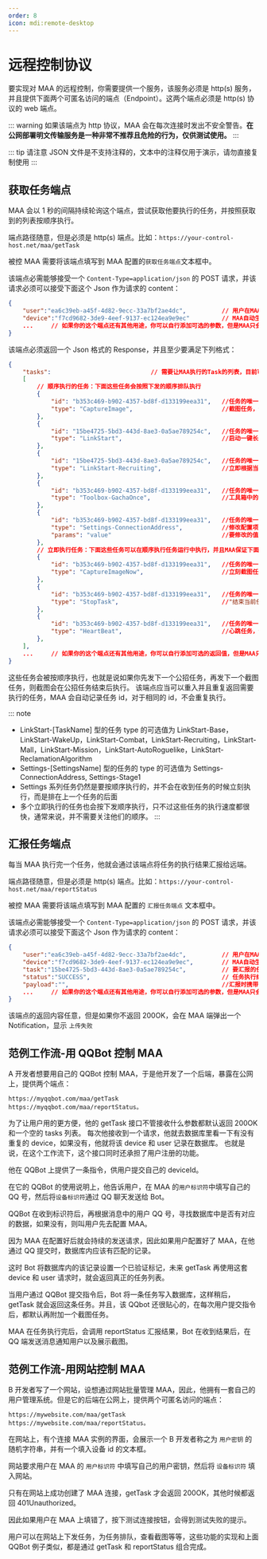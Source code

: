 ```yaml
---
order: 8
icon: mdi:remote-desktop
---
```


# 远程控制协议

要实现对 MAA 的远程控制，你需要提供一个服务，该服务必须是 http(s) 服务，并且提供下面两个可匿名访问的端点（Endpoint）。这两个端点必须是 http(s) 协议的 web 端点。

::: warning
如果该端点为 http 协议，MAA 会在每次连接时发出不安全警告。**在公网部署明文传输服务是一种非常不推荐且危险的行为，仅供测试使用。**
:::

::: tip
请注意 JSON 文件是不支持注释的，文本中的注释仅用于演示，请勿直接复制使用
:::

## 获取任务端点

MAA 会以 1 秒的间隔持续轮询这个端点，尝试获取他要执行的任务，并按照获取到的列表按顺序执行。

端点路径随意，但是必须是 http(s) 端点。比如：`https://your-control-host.net/maa/getTask`

被控 MAA 需要将该端点填写到 MAA 配置的`获取任务端点`文本框中。

该端点必需能够接受一个 `Content-Type=application/json` 的 POST 请求，并该请求必须可以接受下面这个 Json 作为请求的 content：

```json
{
    "user":"ea6c39eb-a45f-4d82-9ecc-33a7bf2ae4dc",          // 用户在MAA设置中填写的用户标识符。
    "device":"f7cd9682-3de9-4eef-9137-ec124ea9e9ec"         // MAA自动生成的设备标识符。
    ...     // 如果你的这个端点还有其他用途，你可以自行添加可选的参数，但是MAA只会传递user和device
}
```

该端点必须返回一个 Json 格式的 Response，并且至少要满足下列格式：

```json
{
    "tasks":                            // 需要让MAA执行的Task的列表，目前可以支持的类型如示例中所示，如果不存在tasks则视为连接无效。
    [
        // 顺序执行的任务：下面这些任务会按照下发的顺序排队执行
        {
            "id": "b353c469-b902-4357-bd8f-d133199eea31",   //任务的唯一id，字符串类型，在汇报任务时会使用
            "type": "CaptureImage",                         //截图任务，会截取一张当前模拟器的截图，并以Base64字符串的形式放在汇报任务的payload里。如果你需要下发这种类型的任务，请务必注意你的端点可接受的最大请求大小，因为截图会有数十MB，会超过一般网关的默认大小限制。
        },
        {
            "id": "15be4725-5bd3-443d-8ae3-0a5ae789254c",   //任务的唯一id，字符串类型，在汇报任务时会使用
            "type": "LinkStart",                            //启动一键长草
        },
        {
            "id": "15be4725-5bd3-443d-8ae3-0a5ae789254c",   //任务的唯一id，字符串类型，在汇报任务时会使用
            "type": "LinkStart-Recruiting",                 //立即根据当前配置，单独执行一键长草中的对应子功能，无视主界面上该功能的勾选框。这一类Type的可选值详见下述
        },
        {
            "id": "b353c469-b902-4357-bd8f-d133199eea31",   //任务的唯一id，字符串类型，在汇报任务时会使用
            "type": "Toolbox-GachaOnce",                    //工具箱中的牛牛抽卡任务，该类Type的可选取值为：Toolbox-GachaOnce, Toolbox-GachaTenTimes
        },
        {
            "id": "b353c469-b902-4357-bd8f-d133199eea31",   //任务的唯一id，字符串类型，在汇报任务时会使用
            "type": "Settings-ConnectionAddress",           //修改配置项的任务，等同于执行ConfigurationHelper.SetValue("ConnectionAddress", params); 为了安全起见，不是每个配置都可以修改，能修改的配置详见下述。
            "params": "value"                               //要修改的值
        },
        // 立即执行任务：下面这些任务可以在顺序执行任务运行中执行，并且MAA保证下面的任何一个任务都会尽快返回结果，通常用于对远程控制功能本身的控制。
        {
            "id": "b353c469-b902-4357-bd8f-d133199eea31",   //任务的唯一id，字符串类型，在汇报任务时会使用
            "type": "CaptureImageNow",                      //立刻截图任务，和上面的截图任务是基本一样的，唯一的区别是这个任务会立刻被运行，而不会等待其他任务。
        },
        {
            "id": "b353c469-b902-4357-bd8f-d133199eea31",   //任务的唯一id，字符串类型，在汇报任务时会使用
            "type": "StopTask",                             //"结束当前任务"任务，将会尝试结束当前运行的任务。如果任务列表还有其他任务会继续开始执行下一个。该任务不会等待并确认当前任务已停止才会返回，因此请使用心跳任务来确认停止命令是否已生效。
        },
        {
            "id": "b353c469-b902-4357-bd8f-d133199eea31",   //任务的唯一id，字符串类型，在汇报任务时会使用
            "type": "HeartBeat",                            //心跳任务，该任务会立即返回，并且将当前“顺序执行的任务”队列中正在执行的任务的Id作为Payload返回，如果当前没有任务执行，返回空字符串。
        },
    ],
    ...     // 如果你的这个端点还有其他用途，你可以自行添加可选的返回值，但是MAA只会读取tasks
}
```

这些任务会被按顺序执行，也就是说如果你先发下一个公招任务，再发下一个截图任务，则截图会在公招任务结束后执行。
该端点应当可以重入并且重复返回需要执行的任务，MAA 会自动记录任务 id，对于相同的 id，不会重复执行。

::: note

- LinkStart-[TaskName] 型的任务 type 的可选值为 LinkStart-Base，LinkStart-WakeUp，LinkStart-Combat，LinkStart-Recruiting，LinkStart-Mall，LinkStart-Mission，LinkStart-AutoRoguelike，LinkStart-ReclamationAlgorithm
- Settings-[SettingsName] 型的任务的 type 的可选值为 Settings-ConnectionAddress, Settings-Stage1
- Settings 系列任务仍然是要按顺序执行的，并不会在收到任务的时候立刻执行，而是排在上一个任务的后面
- 多个立即执行的任务也会按下发顺序执行，只不过这些任务的执行速度都很快，通常来说，并不需要关注他们的顺序。
  :::

## 汇报任务端点

每当 MAA 执行完一个任务，他就会通过该端点将任务的执行结果汇报给远端。

端点路径随意，但是必须是 http(s) 端点。比如：`https://your-control-host.net/maa/reportStatus`

被控 MAA 需要将该端点填写到 MAA 配置的 `汇报任务端点` 文本框中。

该端点必需能够接受一个 `Content-Type=application/json` 的 POST 请求，并该请求必须可以接受下面这个 Json 作为请求的 content：

```json
{
    "user":"ea6c39eb-a45f-4d82-9ecc-33a7bf2ae4dc",          // 用户在MAA设置中填写的用户标识符。
    "device":"f7cd9682-3de9-4eef-9137-ec124ea9e9ec",        // MAA自动生成的设备标识符。
    "task":"15be4725-5bd3-443d-8ae3-0a5ae789254c",          // 要汇报的任务的Id，和获取任务时的Id对应。
    "status":"SUCCESS",                                     // 任务执行结果，SUCCESS或者FAILED。一般不论任务执行成功与否只会返回SUCCESS，只有特殊情况才会返回FAILED，会返回FAILED的情况，会在上面的任务介绍时明确说明。
    "payload":"",                                           //汇报时携带的数据，字符串类型。具体取决于任务类型，比如截图任务汇报时，这里就会携带截图的Base64字符串。
    ...     // 如果你的这个端点还有其他用途，你可以自行添加可选的参数，但是MAA只会传递user和device
}
```

该端点的返回内容任意，但是如果你不返回 200OK，会在 MAA 端弹出一个 Notification，显示 `上传失败`

## 范例工作流-用 QQBot 控制 MAA

A 开发者想要用自己的 QQBot 控制 MAA，于是他开发了一个后端，暴露在公网上，提供两个端点：

```
https://myqqbot.com/maa/getTask
https://myqqbot.com/maa/reportStatus。
```

为了让用户用的更方便，他的 getTask 接口不管接收什么参数都默认返回 200OK 和一个空的 tasks 列表。
每次他接收到一个请求，他就去数据库里看一下有没有重复的 device，如果没有，他就将该 device 和 user 记录在数据库。
也就是说，在这个工作流下，这个接口同时还承担了用户注册的功能。

他在 QQBot 上提供了一条指令，供用户提交自己的 deviceId。

在它的 QQBot 的使用说明上，他告诉用户，在 MAA 的`用户标识符`中填写自己的 QQ 号，然后将`设备标识符`通过 QQ 聊天发送给 Bot。

QQBot 在收到标识符后，再根据消息中的用户 QQ 号，寻找数据库中是否有对应的数据，如果没有，则叫用户先去配置 MAA。

因为 MAA 在配置好后就会持续的发送请求，因此如果用户配置好了 MAA，在他通过 QQ 提交时，数据库内应该有匹配的记录。

这时 Bot 将数据库内的该记录设置一个已验证标记，未来 getTask 再使用这套 device 和 user 请求时，就会返回真正的任务列表。

当用户通过 QQBot 提交指令后，Bot 将一条任务写入数据库，这样稍后，getTask 就会返回这条任务。并且，该 QQbot 还很贴心的，在每次用户提交指令后，都默认再附加一个截图任务。

MAA 在任务执行完后，会调用 reportStatus 汇报结果，Bot 在收到结果后，在 QQ 端发送消息通知用户以及展示截图。

## 范例工作流-用网站控制 MAA

B 开发者写了一个网站，设想通过网站批量管理 MAA，因此，他拥有一套自己的用户管理系统。但是它的后端在公网上，提供两个可匿名访问的端点：

```
https://mywebsite.com/maa/getTask
https://mywebsite.com/maa/reportStatus。
```

在网站上，有个连接 MAA 实例的界面，会展示一个 B 开发者称之为 `用户密钥` 的随机字符串，并有一个填入设备 id 的文本框。

网站要求用户在 MAA 的 `用户标识符` 中填写自己的用户密钥，然后将 `设备标识符` 填入网站。

只有在网站上成功创建了 MAA 连接，getTask 才会返回 200OK，其他时候都返回 401Unauthorized。

因此如果用户在 MAA 上填错了，按下测试连接按钮，会得到测试失败的提示。

用户可以在网站上下发任务，为任务排队，查看截图等等，这些功能的实现和上面 QQBot 例子类似，都是通过 getTask 和 reportStatus 组合完成。
